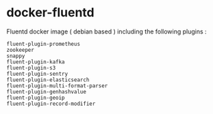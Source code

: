 # docker-fluentd

Fluentd docker image ( debian based ) including the following plugins :

    fluent-plugin-prometheus 
    zookeeper 
    snappy 
    fluent-plugin-kafka 
    fluent-plugin-s3 
    fluent-plugin-sentry
    fluent-plugin-elasticsearch 
    fluent-plugin-multi-format-parser 
    fluent-plugin-genhashvalue 
    fluent-plugin-geoip 
    fluent-plugin-record-modifier 


